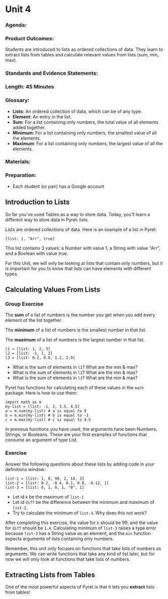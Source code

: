 # Unit 4

### Agenda:

### Product Outcomes:

Students are introduced to lists as
ordered collections of data.  They 
learn to extract lists from tables
and calculate relevant values from 
lists (sum, min, max).

### Standards and Evidence Statements: 

### Length: 45 Minutes

### Glossary:
 - **Lists**:  An ordered collection of data, which
   can be of any type.
 - **Element**:  An entry in the list.
 - **Sum**:  For a list containing only numbers,
   the total value of all elements added together.
 - **Minimum**:  For a list containing only numbers,
   the smallest value of all the elements.
 - **Maximum**:  For a list containing only numbers,
   the largest value of all the elements.
 
### Materials:

### Preparation:
 - Each student (or pair) has a Google account

## <a id="lists"></a> Introduction to Lists

So far you've used Tables as a way to store
data.  Today, you'll learn a different way
to store data in Pyret:  lists.

Lists are ordered collections of data.  Here is
an example of a list in Pyret:

```
[list: 1, "Arr", true]
```

This list contains 3 values:  a Number with value 1,
a String with value "Arr", and a Boolean with value true.

For this Unit, we will only be looking at lists that 
contain only numbers, but it is important for you to 
know that lists can have elements with different types.

## <a id="math-list-funs"></a> Calculating Values From Lists
### Group Exercise

The **sum** of a list of numbers is the number you
get when you add every element of the list together.

The **minimum** of a list of numbers is the smallest
number in that list.

The **maximum** of a list of numbers is the largest
number in that list.

```
l1 = [list: 1, 2, 3]
l2 = [list: -1, 1, 2]
l3 = [list: 0.2, 0.6, 1.2, 2.9]
```

 - What is the sum of elements in `l1`?  What are the min & max?
 - What is the sum of elements in `l2`? What are the min & max?
 - What is the sum of elements in `l3`? What are the min & max?

Pyret has functions for calculating each of these values
in the `math` package.  Here is how to use them:

```
import math as m
my-list = [list: -1, 2, 3.5, 4.5]
a = m.sum(my-list) # a is equal to 9
b = m.min(my-list) # b is equal to -1
c = m.max(my-list) # c is equal to 4.5
```

In previous functions you have used, the 
arguments have been Numbers, Strings, or 
Booleans. These are your first examples of 
functions that consume an argument of
type List.

### Exercise

Answer the following questions about these lists
by adding code in your definitions window:

```
list-1 = [list: 1, 8, 99, 2, 14, 3]
list-2 = [list: 0.2, -0.4, 0.1, 0.8, -0.12, 1]
list-3 = [list: 0, 1, 0, 1, "0", 1]
```

 - Let id `k` be the maximum of `list-1`
 - Let id `diff` be the difference between 
   the minimum and maximum of `list-2`.
 - Try to calculate the minimum of `list-3`.
   Why does this not work?

After completing this exercise, the value for
`k` should be 99, and the value for `diff`
should be `1.4`.  Calculating minimum of `list-3`
raises a type error because `list-3` has a String
value as an element, and the `min` function
expects arguments of lists containing only numbers.

Remember, this unit only focuses on functions
that take lists of numbers as arguments.  We can
write functions that take any kind of list
later, but for now we will only look at functions
that take lists of numbers.

## <a id="extract"></a> Extracting Lists from Tables

One of the most powerful aspects of Pyret is that 
it lets you **extract** lists from tables!
